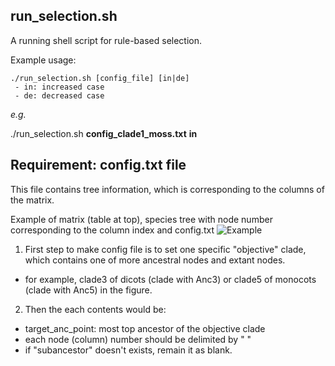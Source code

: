 ## run_selection.sh
A running shell script for rule-based selection.

Example usage:
```
./run_selection.sh [config_file] [in|de]
 - in: increased case
 - de: decreased case
```

*e.g.*

./run_selection.sh **config_clade1_moss.txt** **in**


## Requirement: config.txt file
This file contains tree information, which is corresponding to the columns of the matrix.

Example of matrix (table at top), species tree with node number corresponding to the column index and config.txt 
![Example](http://pages.discovery.wisc.edu/~jshin/multi-species-proteome/config_making_example.png)
 1. First step to make config file is to set one specific "objective" clade, which contains one of more ancestral nodes and extant nodes.
 - for example, clade3 of dicots (clade with Anc3) or clade5 of monocots (clade with Anc5) in the figure.
 2. Then the each contents would be:
 - target_anc_point: most top ancestor of the objective clade
 - each node (column) number should be delimited by " " 
 - if "subancestor" doesn't exists, remain it as blank.

